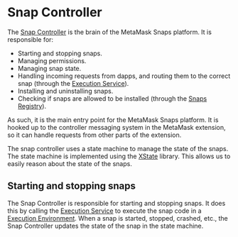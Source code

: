 # Snap Controller

The [Snap Controller] is the brain of the MetaMask Snaps platform. It is
responsible for:

- Starting and stopping snaps.
- Managing permissions.
- Managing snap state.
- Handling incoming requests from dapps, and routing them to the correct
  snap (through the [Execution Service]).
- Installing and uninstalling snaps.
- Checking if snaps are allowed to be installed (through the [Snaps Registry]).

As such, it is the main entry point for the MetaMask Snaps platform. It is
hooked up to the controller messaging system in the MetaMask extension, so it
can handle requests from other parts of the extension.

The snap controller uses a state machine to manage the state of the snaps. The
state machine is implemented using the [XState] library. This allows us to
easily reason about the state of the snaps.

## Starting and stopping snaps

The Snap Controller is responsible for starting and stopping snaps. It does
this by calling the [Execution Service] to execute the snap code in a
[Execution Environment]. When a snap is started, stopped, crashed, etc., the
Snap Controller updates the state of the snap in the state machine.

[snap controller]: ../../../packages/snaps-controllers/src/snaps/SnapController.ts
[execution service]: ./execution-service.md
[execution environment]: ../../../packages/snaps-execution-environments/src/common/BaseSnapExecutor.ts
[xstate]: https://xstate.js.org/
[snaps registry]: ./snaps-registry.md
